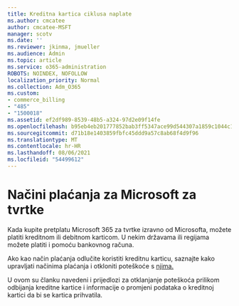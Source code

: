 ```yaml
---
title: Kreditna kartica ciklusa naplate
ms.author: cmcatee
author: cmcatee-MSFT
manager: scotv
ms.date: ''
ms.reviewer: jkinma, jmueller
ms.audience: Admin
ms.topic: article
ms.service: o365-administration
ROBOTS: NOINDEX, NOFOLLOW
localization_priority: Normal
ms.collection: Adm_O365
ms.custom:
- commerce_billing
- "485"
- "1500018"
ms.assetid: ef2df989-8539-48b5-a324-97d2e09f14fe
ms.openlocfilehash: b95eb4eb201777852bab3ff5347ace99d544307a1859c1044c150ee368bd9400
ms.sourcegitcommit: d71b18e1403859fbfc45ddd9a57c8ab68f4d9f96
ms.translationtype: MT
ms.contentlocale: hr-HR
ms.lasthandoff: 08/06/2021
ms.locfileid: "54499612"
---
```

# <a name="payment-methods-for-microsoft-for-business"></a>Načini plaćanja za Microsoft za tvrtke

Kada kupite pretplatu Microsoft 365 za tvrtke izravno od Microsofta, možete platiti kreditnom ili debitnom karticom. U nekim državama ili regijama možete platiti i pomoću bankovnog računa.
  
Ako kao način plaćanja odlučite koristiti kreditnu karticu, saznajte kako upravljati načinima plaćanja i otkloniti poteškoće s [njima.](/microsoft-365/commerce/billing-and-payments/manage-payment-methods)
  
U ovom su članku navedeni i prijedlozi za otklanjanje poteškoća prilikom odbijanja kreditne kartice i informacije o promjeni podataka o kreditnoj kartici da bi se kartica prihvatila.